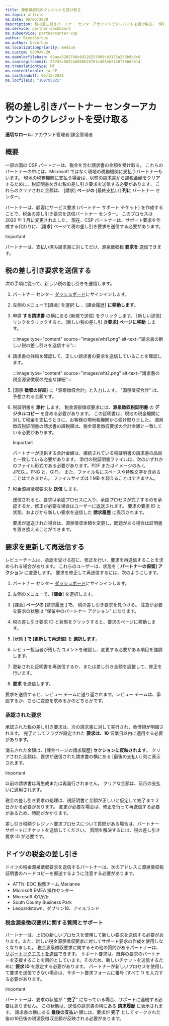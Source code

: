 ```yaml
---
title: 源泉徴収税のクレジットを受け取る
ms.topic: article
ms.date: 06/05/2020
description: 税の差し引きパートナー センターアカウントでクレジットを受け取る。 情報には、税金の差し引き要求を送信する手順が含まれます。
ms.service: partner-dashboard
ms.subservice: partnercenter-csp
author: BrentSerbus
ms.author: brserbus
ms.localizationpriority: medium
ms.custom: SEOMAY.20
ms.openlocfilehash: 63aea520279dc6d126253969cb3175a253b9b3c6
ms.sourcegitcommit: 837d3c5b52ab056b2b761cd85eb2426f56b62614
ms.translationtype: MT
ms.contentlocale: ja-JP
ms.lasthandoff: 05/12/2021
ms.locfileid: "109795025"
---
```

# <a name="receive-credit-on-your-partner-center-account-for-tax-withholding"></a>税の差し引きパートナー センターアカウントのクレジットを受け取る

**適切なロール**: アカウント管理者|課金管理者

## <a name="overview"></a>概要

一部の国の CSP パートナーは、税金を含む請求書の金額を受け取る。 これらのパートナーの中には、Microsoft ではなく現地の税務機関に支払うパートナーもいます。 現地の税務機関に支払う場合は、以前の請求書から課税金額をクリアするために、税証明書を含む税の差し引き要求を送信する必要があります。 これらのクリアされた金額は、 [請求] **ページの** [最終支払い] **列に** パートナー センター。

パートナーは、顧客にサービス要求 (パートナー サポート チケット) を作成することで、税金の差し引き要求を送信パートナー センター。 このプロセスは 2020 年 1 月に変更されました。 現在、CSP パートナーは、サポート要求を作成する代わりに、[請求] ページで税の差し引き要求を送信する必要があります。

> [!IMPORTANT]
> パートナーは、支払い済み請求書に対してだけ、源泉徴収税 **要求を** 送信できます。

## <a name="submit-a-tax-withholding-request"></a>税の差し引き要求を送信する

次の手順に従って、新しい税の差し引きを送信します。

1. パートナー センター [ダッシュボード](https://partner.microsoft.com/dashboard/home)にサインインします。

2. 左側のメニューで[課金] を選択 **し** 、[課金履歴] **に移動します**。

3. 申請 **する請求書** の横にある [新規で送信] をクリックします。 [新しい送信] リンクをクリックすると、[新しい税の差し引 **き要求] ページに移動** します。

   :::image type="content" source="images/wht1.png" alt-text="請求書の新しい税の差し引きを送信する":::

4. 請求書の詳細を確認して、正しい請求書の要求を送信していることを確認します。

   :::image type="content" source="images/wht2.png" alt-text="請求書の税金源泉徴収の完全な詳細":::

5. [源泉 **徴収の詳細**] に「源泉徴収合計」と入力します。 "源泉徴収合計" は、予想される金額です。

6. 税証明書を **添付** します。 税金源泉徴収要求には、**源泉徴収税証明書** の **デジタルコピー** を含める必要があります。 この証明書は、現地の税金機関に対して税金を支払うときに、お客様の現地税機関から受け取りました。 源泉徴収税証明書の請求書の課税額は、税金源泉徴収要求の合計金額と一致している必要があります。

   > [!IMPORTANT]
   > パートナーが提供する合計金額は、接続されている税証明書の請求書の品目と一致している必要があります。 添付の税証明書ファイルは、次のいずれかのファイル形式である必要があります。PDF またはイメージのみ (。JPEG、。PNG と。GIF)。 また、ファイル名にスペースや特殊文字を含めることはできません。 ファイルサイズは 1 MB を超えることはできません。

7. 税金源泉徴収要求を **送信** します。

   送信されると、要求は承認プロセスに入り、承認プロセスが完了するのを承認するか、修正が必要な場合はユーザーに返送されます。 要求の要求 ID と状態、およびから新しい要求を送信した **請求履歴** に表示されます。

   要求が返送された場合は、源泉徴収金額を変更し、問題がある場合は証明書を置き換えることができます。

## <a name="update-request-and-resubmit"></a>要求を更新して再送信する

レビューチームは、承認を受ける前に、修正を行い、要求を再送信することを求められる場合があります。 これらのユーザーは、状態を [ **パートナーの保留] アクション** に変更します。 要求を修正して再送信するには、次のようにします。

1. パートナー センター [ダッシュボード](https://partner.microsoft.com/dashboard/home)にサインインします。

2. 左側のメニューで、[**課金**] を選択します。

3. [課金] **ページの** [請求履歴 **] で、** 税の差し引き要求を見つける。 注意が必要な要求の状態は "保留中のパートナー アクション" になります。

4. 税の差し引き要求 ID と状態をクリックすると、要求のページに移動します。

5. [状態 **] で [更新して再送信]** を **選択します**。

6. レビュー担当者が残したコメントを確認し、変更する必要がある項目を強調します。

7. 更新された証明書を再送信するか、または差し引き金額を調整して、修正を行います。

8. **要求** を送信します。

要求を送信すると、レビュー チームに送り返されます。レビュー チームは、承認するか、さらに変更を求めるかのどちらかです。

### <a name="approved-requests"></a>承認された要求

承認された税の差し引き要求は、次の請求書に対して実行され、負債額が明細されます。 完了としてフラグが設定された **要求は、10** 営業日以内に適用する必要があります。 

消去された金額は、[課金ページの請求履歴] **セクションに反映されます**。 クリアされた金額は、要求が送信された請求書の横にある [最後の支払い] 列に表示されます。

   > [!IMPORTANT]
   > 以前の請求書は再生成または再発行されません。 クリアな金額は、前月の支払いに適用されます。

税金の差し引き要求の処理は、税証明書と金額が正しいと仮定して完了まで 2 日かかる必要があります。 変更が必要な場合は、修正を行って再送信する必要があるため、時間がかかります。

差し引き税額クレジット要求プロセスについて質問がある場合は、パートナー サポートにチケットを送信してください。 質問を解決するには、税の差し引き要求 ID が必要です。

## <a name="german-tax-withholding"></a>ドイツの税金の差し引き

ドイツの税金源泉徴収要求を送信するパートナーは、次のアドレスに源泉徴収税証明書のハードコピーを郵送するように注意する必要があります。

- ATTN: EOC 税務チーム Marianne
- Microsoft EMEA 操作センター
- Microsoft の1か所
- South County Business Park
- Leopardstown、ダブリン18、アイルランド

### <a name="questions-and-assistance-for-tax-withholding-requests"></a>税金源泉徴収要求に関する質問とサポート

パートナーは、上記の新しいプロセスを使用して新しい要求を送信する必要があります。また、新しい税金源泉徴収要求に対してサポート要求の作成を使用しなくなりました。 税金源泉徴収要求に関するその他の質問があるパートナーは、 [サポートリクエストを送信](https://partner.microsoft.com/dashboard/support/csp/servicerequests/create?stage=2&topicid=9227afa6-babf-3917-acee-67db7860f5ed)できます。 サポート要求は、既存の要求のパートナーを支援することを目的としています。そのため、新しいチケットを送信するために **要求 ID** を設定する必要があります。 パートナーが新しいプロセスを使用して要求を送信できない場合は、サポート要求フォームに番号 (すべて 1) を入力する必要があります。 

   > [!IMPORTANT]
   > パートナーは、要求の状態が " **完了**" になっている場合、サポートに連絡する必要はありません。 この状態は、送信の請求書の横にある **請求履歴** に表示されます。 請求書の横にある **最後の支払い** 額には、要求が **完了** としてマークされた後の10日後の税源泉徴収金額が反映される必要があります。
